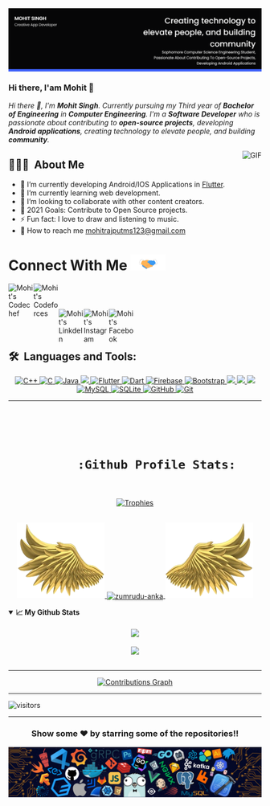 <img align="center" src="https://github.com/anotherwebguy/anotherwebguy/blob/main/Mohit Singh's-cover.png" />


### Hi there, I'am Mohit 👋

<!--
**anotherwebguy/anotherwebguy** is a ✨ _special_ ✨ repository because its `README.md` (this file) appears on your GitHub profile.

Here are some ideas to get you started:
-->

<p>
  <em>
    Hi there 👋, I'm <b>Mohit Singh</b>. Currently pursuing my Third year of <b>Bachelor of Engineering</b> in <b>Computer Engineering</b>. I'm a <b>Software Developer</b> who is passionate about contributing to <b>open-source projects</b>, developing <b>Android applications</b>, creating technology to elevate people, and building <b>community</b>.
  </em>
</p>
  <img align="right" alt="GIF" src="https://media.giphy.com/media/836HiJc7pgzy8iNXCn/giphy.gif" />
  
## 👨🏻‍💻 &nbsp;About Me

- 🔭 I’m currently developing Android/IOS Applications in [Flutter](https://flutter.dev).
- 🌱 I’m currently learning web development.
- 👯 I’m looking to collaborate with other content creators.
- 🥅 2021 Goals: Contribute to Open Source projects.
- ⚡ Fun fact: I love to draw and listening to music.
- 📧 How to reach me mohitrajputms123@gmail.com

<h1>
  Connect With Me <a target="_blank">
  <img src="https://github.com/anotherwebguy/anotherwebguy/blob/main/Handshake.gif" height="32px" style="max-width:100%;">
  </a>
</h1>


<a href="https://www.codechef.com/users/anonymous2001" target="_blank">
  <img align="left" alt="Mohit's Codechef" width="50" src="https://avatars1.githubusercontent.com/u/11960354?s=460&v=4" />
</a>

<a href="https://codeforces.com/profile/anonymous2001">
  <img align="left" alt="Mohit's Codeforces" width="50" src="https://1.bp.blogspot.com/-pBimI1ZhYAA/Wnde0nmCz8I/AAAAAAAABPI/5LZ2y9tBOZIV-pm9KNbyNy3WZJkGS54WgCPcBGAYYCw/s1600/codeforce.png" />
</a>

<br />
<br />
<br />

<a href="https://www.linkedin.com/in/mohit-singh-bb50a81a5" target="_blank">
  <img align="left" alt="Mohit's LinkdeIn" width="50px" src="https://cdn4.iconfinder.com/data/icons/social-messaging-ui-color-shapes-2-free/128/social-linkedin-circle-512.png" />
</a>

<a href="https://www.instagram.com/mohit_._s/" target="_blank">
  <img align="left" alt="Mohit's Instagram" width="50px" src="https://cdn2.iconfinder.com/data/icons/instagram-new/512/instagram-logo-color-512.png" />
</a>

<a href="https://www.facebook.com/profile.php?id=100013419913254" target="_blank">
  <img align="left" alt="Mohit's Facebook" width="50px" src="https://facebookbrand.com/wp-content/uploads/2019/04/f_logo_RGB-Hex-Blue_512.png?w=512&h=512" />
</a>

<br />
<br />
<br />



## 🛠 &nbsp;Languages and Tools:

<p align="center">
  <a href="javascript:;">
    <img alt="C++" src="https://img.shields.io/badge/c++-%2300599C.svg?style=for-the-badge&logo=c%2B%2B&logoColor=white"/>
    <img alt="C" src="https://img.shields.io/badge/c-%2300599C.svg?style=for-the-badge&logo=c&logoColor=white"/>
    <img alt="Java" src="https://img.shields.io/badge/java-%23ED8B00.svg?style=for-the-badge&logo=java&logoColor=white"/>
    <img src="https://img.shields.io/badge/-Python-2e3440?logoColor=white&logo=Python&style=for-the-badge&color=red" />
    <img alt="Flutter" src="https://img.shields.io/badge/Flutter-%2302569B.svg?style=for-the-badge&logo=Flutter&logoColor=white" />
    <img alt="Dart" src="https://img.shields.io/badge/Dart-%2302569B.svg?style=for-the-badge&logo=Dart&logoColor=white" />
    <img alt="Firebase" src="https://img.shields.io/badge/Firebase-%2302569B.svg?style=for-the-badge&logo=Firebase&logoColor=yellow" />
    <img alt="Bootstrap" src="https://img.shields.io/badge/bootstrap-%23563D7C.svg?style=for-the-badge&logo=bootstrap&logoColor=white"/>
    <img src="https://img.shields.io/badge/-JavaScript-2e3440?logoColor=white&logo=JavaScript&style=for-the-badge&color=yellow" />
    <img src="https://img.shields.io/badge/-HTML5-2e3440?logoColor=white&logo=html5&style=for-the-badge&color=green" />
    <img src="https://img.shields.io/badge/-CSS3-2e3440?logoColor=white&logo=CSS3&style=for-the-badge&color=blue" />
    <img alt="MySQL" src="https://img.shields.io/badge/mysql-%2300f.svg?style=for-the-badge&logo=mysql&logoColor=white"/>
    <img alt="SQLite" src ="https://img.shields.io/badge/sqlite-%2307405e.svg?style=for-the-badge&logo=sqlite&logoColor=white"/>
    <img alt="GitHub" src="https://img.shields.io/badge/github-%23121011.svg?style=for-the-badge&logo=github&logoColor=white"/>
    <img alt="Git" src="https://img.shields.io/badge/git-%23F05033.svg?style=for-the-badge&logo=git&logoColor=white"/>
  </a>
</p>

---

<h1 align="center">
  <br/>
    <code align="center">
      :Github Profile Stats:
    </code>
</h1>

<div align="center">
    <a href="https://github.com/ryo-ma/github-profile-trophy" title="Go to Source">
      <img src="https://github-profile-trophy.vercel.app/?username=anotherwebguy&theme=nord&column=7" alt="Trophies" />
    </a>
  </div>



<br/>

<p align="center">
  <a href="https://github.com/anotherwebguy">
    <img height="150" width="175" src="https://github.com/anotherwebguy/anotherwebguy/blob/main/left.png">
    <a href="https://github.com/denvercoder1/github-readme-streak-stats" title="Go to Source">
      <img
        align="center"
        width="396" 
        src="https://github-readme-streak-stats.herokuapp.com/?user=anotherwebguy&theme=react&border=61dafb&hide_border=true"
        alt="zumrudu-anka"
      />
    </a>
    <img height="150" width="175" src="https://github.com/anotherwebguy/anotherwebguy/blob/main/right.png">
  </a>
</p>

<details open="">
  <summary><strong>📈 My Github Stats</strong></summary>
  <br>
  
  <div align="center" title="Go to Source">
    <a href="https://github.com/anuraghazra/github-readme-stats">
       <img
        align="center"
        width="65%"
        src="https://github-readme-stats.vercel.app/api?username=anotherwebguy&show_icons=true&theme=react&border_color=61dafb&hide_border=true"
      />
    </a>
  </div>
  <br />
  <div align="center" title="Go to Source">
    <a href="https://github.com/anuraghazra/github-readme-stats">
      <img
        width="35%"
        align="center"
        src="https://github-readme-stats.vercel.app/api/top-langs/?username=anotherwebguy&text_color=ffffff&icon_color=61dafb&bg_color=20232a&langs_count=8&layout=compact&border_color=61dafb&hide_border=true"
      />
    </a>
  </div>
  
</details>
<br />

---

<div align="center">
    <a href="https://github.com/Ashutosh00710/github-readme-activity-graph" align="center" title="Go to Source">
      <img
        src="https://activity-graph.herokuapp.com/graph?username=anotherwebguy&theme=react-dark&bg_color=20232a&hide_border=true&area=true"
        alt="Contributions Graph"
        width="100%"
      />
    </a>
 </div>


---

![visitors](https://visitor-badge.laobi.icu/badge?page_id=anotherwebguy.anotherwebguy)

---

<p align="center">
    <h3 align="center"> Show some ❤️ by starring some of the repositories!!</h3>
 </p>

<img align="center" src="https://github.com/anotherwebguy/anotherwebguy/blob/main/footer.png" />



